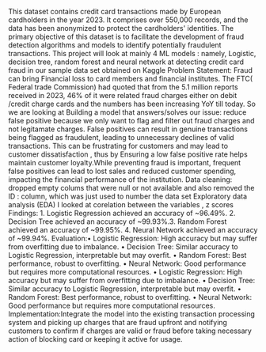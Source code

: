 This dataset contains credit card transactions made by European cardholders in the year 2023. It comprises over 550,000 records, and the data has been anonymized to protect the cardholders' identities. The primary objective of this dataset is to facilitate the development of fraud detection algorithms and models to identify potentially fraudulent transactions.
This project will look at mainly 4 ML models : namely, Logistic, decision tree, random forest and neural network at detecting credit card fraud in our sample data set obtained on Kaggle
Problem Statement: Fraud can bring Financial loss to card members and financial institutes. The FTC( Federal trade Commission) had quoted that from the 5.1 million reports received in 2023, 46% of it were related fraud charges either on debit /credit  charge cards and the numbers has been increasing YoY till today. So we are looking at Building a model that  answers/solves our issue: reduce false positive because we only want to flag and filter out fraud charges and not legitamate charges. False positives can result in genuine transactions being flagged as fraudulent, leading to unnecessary declines of valid transactions. This can be frustrating for customers and may lead to customer dissatisfaction , thus by Ensuring a low false positive rate helps maintain customer loyalty.While preventing fraud is important, frequent false positives can lead to lost sales and reduced customer spending, impacting the financial performance of the institution.
Data cleaning: dropped empty colums that were null or not available and also removed the ID : column, which was just used to number the data set
Exploratory data analysis (EDA) I looked at corelation between the variables , z scores
Findings: 1.	Logistic Regression achieved an accuracy of ~96.49%. 2.	Decision Tree achieved an accuracy of ~99.93%.3.	Random Forest achieved an accuracy of ~99.95%. 4.	Neural Network achieved an accuracy of ~99.94%.
Evaluation:•	Logistic Regression: High accuracy but may suffer from overfitting due to imbalance.
•	Decision Tree: Similar accuracy to Logistic Regression, interpretable but may overfit.
•	Random Forest: Best performance, robust to overfitting.
•	Neural Network: Good performance but requires more computational resources.
•	Logistic Regression: High accuracy but may suffer from overfitting due to imbalance.
•	Decision Tree: Similar accuracy to Logistic Regression, interpretable but may overfit.
•	Random Forest: Best performance, robust to overfitting.
•	Neural Network: Good performance but requires more computational resources.
Implementation:Integrate the model into the existing transaction processing system and picking up charges that are fraud upfront and notifying customers to confirm if charges are valid or fraud before taking necessary action of blocking card or keeping it active for usage.
